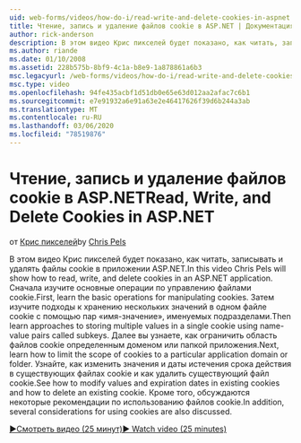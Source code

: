 ```yaml
---
uid: web-forms/videos/how-do-i/read-write-and-delete-cookies-in-aspnet
title: Чтение, запись и удаление файлов cookie в ASP.NET | Документация Майкрософт
author: rick-anderson
description: В этом видео Крис пикселей будет показано, как читать, записывать и удалять файлы cookie в приложении ASP.NET. Сначала изучите основные операции по управлению куки...
ms.author: riande
ms.date: 01/10/2008
ms.assetid: 228b575b-8bf9-4c1a-b8e9-1a878861a6b3
msc.legacyurl: /web-forms/videos/how-do-i/read-write-and-delete-cookies-in-aspnet
msc.type: video
ms.openlocfilehash: 94fe435acbf1d51db0e65e63d012aa2afac7c6b1
ms.sourcegitcommit: e7e91932a6e91a63e2e46417626f39d6b244a3ab
ms.translationtype: MT
ms.contentlocale: ru-RU
ms.lasthandoff: 03/06/2020
ms.locfileid: "78519876"
---
```

# <a name="read-write-and-delete-cookies-in-aspnet"></a><span data-ttu-id="c7ce0-104">Чтение, запись и удаление файлов cookie в ASP.NET</span><span class="sxs-lookup"><span data-stu-id="c7ce0-104">Read, Write, and Delete Cookies in ASP.NET</span></span>

<span data-ttu-id="c7ce0-105">от [Крис пикселей](https://twitter.com/chrispels)</span><span class="sxs-lookup"><span data-stu-id="c7ce0-105">by [Chris Pels](https://twitter.com/chrispels)</span></span>

<span data-ttu-id="c7ce0-106">В этом видео Крис пикселей будет показано, как читать, записывать и удалять файлы cookie в приложении ASP.NET.</span><span class="sxs-lookup"><span data-stu-id="c7ce0-106">In this video Chris Pels will show how to read, write, and delete cookies in an ASP.NET application.</span></span> <span data-ttu-id="c7ce0-107">Сначала изучите основные операции по управлению файлами cookie.</span><span class="sxs-lookup"><span data-stu-id="c7ce0-107">First, learn the basic operations for manipulating cookies.</span></span> <span data-ttu-id="c7ce0-108">Затем изучите подходы к хранению нескольких значений в одном файле cookie с помощью пар «имя-значение», именуемых подразделами.</span><span class="sxs-lookup"><span data-stu-id="c7ce0-108">Then learn approaches to storing multiple values in a single cookie using name-value pairs called subkeys.</span></span> <span data-ttu-id="c7ce0-109">Далее вы узнаете, как ограничить область файлов cookie определенным доменом или папкой приложения.</span><span class="sxs-lookup"><span data-stu-id="c7ce0-109">Next, learn how to limit the scope of cookies to a particular application domain or folder.</span></span> <span data-ttu-id="c7ce0-110">Узнайте, как изменить значения и даты истечения срока действия в существующих файлах cookie и как удалить существующий файл cookie.</span><span class="sxs-lookup"><span data-stu-id="c7ce0-110">See how to modify values and expiration dates in existing cookies and how to delete an existing cookie.</span></span> <span data-ttu-id="c7ce0-111">Кроме того, обсуждаются некоторые рекомендации по использованию файлов cookie.</span><span class="sxs-lookup"><span data-stu-id="c7ce0-111">In addition, several considerations for using cookies are also discussed.</span></span>

[<span data-ttu-id="c7ce0-112">&#9654;Смотреть видео (25 минут)</span><span class="sxs-lookup"><span data-stu-id="c7ce0-112">&#9654; Watch video (25 minutes)</span></span>](https://channel9.msdn.com/Blogs/ASP-NET-Site-Videos/read-write-and-delete-cookies-in-aspnet)
